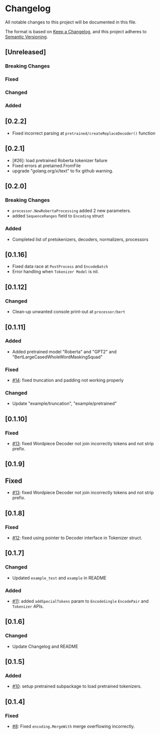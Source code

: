 # Changelog
All notable changes to this project will be documented in this file.

The format is based on [Keep a Changelog](https://keepachangelog.com/en/1.0.0/),
and this project adheres to [Semantic Versioning](https://semver.org/spec/v2.0.0.html).

## [Unreleased]

###  Breaking Changes

### Fixed

### Changed

### Added

## [0.2.2]

- Fixed incorrect parsing at `pretrained/createReplaceDecoder()` function

## [0.2.1]

- [#26]: load pretrained Roberta tokenizer failure
- Fixed errors at pretained.FromFile
- upgrade "golang.org/x/text" to fix github warning.

## [0.2.0]

###  Breaking Changes

- `processor.NewRobertaProcessing` added 2 new parameters.
- added `SequenceRanges` field to `Encoding` struct

### Added
- Completed list of pretokenizers, decoders, normalizers, processors

## [0.1.16]
- Fixed data race at `PostProcess` and `EncodeBatch`
- Error handling when `Tokenizer Model` is nil.

## [0.1.12]

### Changed
- Clean-up unwanted console print-out at `processor/bert`

## [0.1.11]

### Added
- Added pretrained model "Roberta" and "GPT2" and "BertLargeCasedWholeWordMaskingSquad"

### Fixed
- [#14]: fixed truncation and padding not working properly

### Changed
- Update "example/truncation", "example/pretrained"

## [0.1.10]

### Fixed
- [#13]: fixed Wordpiece Decoder not join incorrectly tokens and not strip prefix.

## [0.1.9]

## Fixed
- [#13]: fixed Wordpiece Decoder not join incorrectly tokens and not strip prefix.

## [0.1.8]

### Fixed
- [#12]: fixed using pointer to Decoder interface in Tokenizer struct.

## [0.1.7]

### Changed
- Updated `example_test` and `example` in README

### Added
- [#11]: added `addSpecialTokens` param to `EncodeSingle` `EncodePair` and `Tokenizer` APIs.


## [0.1.6]

### Changed
- Update Changelog and README

## [0.1.5]

### Added
- [#10]: setup pretrained subpackage to load pretrained tokenizers. 

## [0.1.4]

### Fixed
- [#8]: Fixed `encoding.MergeWith` merge overflowing incorrectly. 

[#8]: https://github.com/whitezhang/tokenizer/pull/8
[#10]: https://github.com/whitezhang/tokenizer/pull/10
[#11]: https://github.com/whitezhang/tokenizer/issues/11
[#12]: https://github.com/whitezhang/tokenizer/issues/12
[#13]: https://github.com/whitezhang/tokenizer/issues/13
[#14]: https://github.com/whitezhang/tokenizer/issues/14
